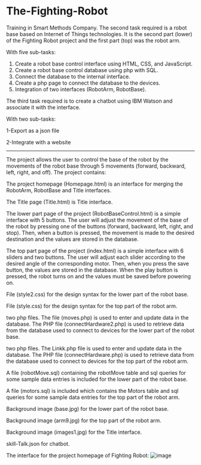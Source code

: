 # The-Fighting-Robot
Training in Smart Methods Company. The second task required is a robot base based on Internet of Things technologies. It is the second part (lower) of the Fighting Robot project and the first part (top) was the robot arm.

With five sub-tasks:
1. Create a robot base control interface using HTML, CSS, and JavaScript.
2. Create a robot base control database using php with SQL.
3. Connect the database to the internal interface.
4. Create a php page to connect the database to the devices.
5. Integration of two interfaces (RobotArm, RobotBase).

The third task required is to create a chatbot using IBM Watson and associate it with the interface.

With two sub-tasks:

1-Export as a json file

2-Integrate with a website

***
The project allows the user to control the base of the robot by the movements of the robot base through 5 movements (forward, backward, left, right, and off). The project contains:

The project homepage (Homepage.html) is an interface for merging the RobotArm, RobotBase and Title interfaces.

The Title page (Title.html) is Title interface.

The lower part page of the project (RobotBaseControl.html) is a simple interface with 5 buttons. The user will adjust the movement of the base of the robot by pressing one of the buttons (forward, backward, left, right, and stop). Then, when a button is pressed, the movement is made to the desired destination and the values ​​are stored in the database.

The top part page of the project (index.html) is a simple interface with 6 sliders and two buttons. The user will adjust each slider according to the desired angle of the corresponding motor. Then, when you press the save button, the values ​​are stored in the database. When the play button is pressed, the robot turns on and the values ​​must be saved before powering on.

File (style2.css) for the design syntax for the lower part of the robot base.

File (style.css) for the design syntax for the top part of the robot arm.

two php files. The file (moves.php) is used to enter and update data in the database. The PHP file (connectHardware2.php) is used to retrieve data from the database used to connect to devices for the lower part of the robot base.

two php files. The Linkk.php file is used to enter and update data in the database. The PHP file (connectHardware.php) is used to retrieve data from the database used to connect to devices for the top part of the robot arm.

A file (robotMove.sql) containing the robotMove table and sql queries for some sample data entries is included for the lower part of the robot base.

A file (motors.sql) is included which contains the Motors table and sql queries for some sample data entries for the top part of the robot arm.

Background image (base.jpg) for the lower part of the robot base.

Background image (arm9.jpg) for the top part of the robot arm.

Background image (images1.jpg) for the Title interface.

skill-Talk.json for chatbot.

The interface for the project homepage of Fighting Robot:
![image](https://user-images.githubusercontent.com/47089835/124835636-50434980-df8a-11eb-8b95-1e53fc7c1f3b.png)
